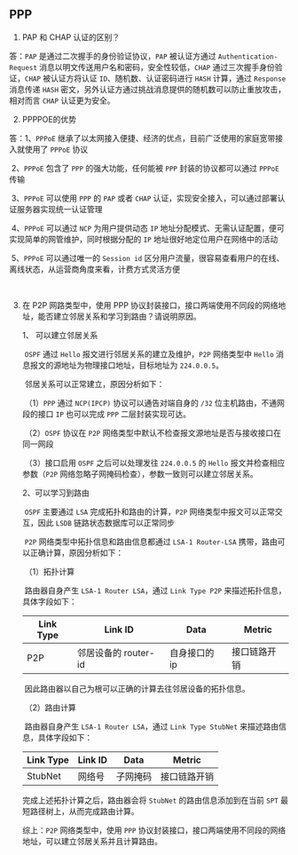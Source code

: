 ## PPP

1. PAP 和 CHAP 认证的区别？

答：`PAP` 是通过二次握手的身份验证协议，`PAP` 被认证方通过 `Authentication-Request` 消息以明文传送用户名和密码，安全性较低，`CHAP` 通过三次握手身份验证，`CHAP` 被认证方将认证 `ID`、随机数、认证密码进行 `HASH` 计算，通过 `Response` 消息传递 `HASH` 密文，另外认证方通过挑战消息提供的随机数可以防止重放攻击，相对而言 `CHAP` 认证更为安全。



2. PPPPOE的优势

答：1、`PPPoE` 继承了以太网接入便捷、经济的优点，目前广泛使用的家庭宽带接入就使用了 `PPPoE` 协议

​		  2、`PPPoE` 包含了 `PPP` 的强大功能，任何能被 `PPP` 封装的协议都可以通过 `PPPoE` 传输

​		  3、`PPPoE` 可以使用 `PPP` 的 `PAP` 或者 `CHAP` 认证，实现安全接入，可以通过部署认证服务器实现统一认证管理

​			4、`PPPoE` 可以通过 `NCP` 为用户提供动态 `IP` 地址分配模式、无需认证配置，便可实现简单的网管维护，同时根据分配的 `IP` 地址很好地定位用户在网络中的活动

​			5、`PPPoE` 可以通过唯一的 `Session id` 区分用户流量，很容易查看用户的在线、离线状态，从运营商角度来看，计费方式灵活方便

​	

3. 在 P2P 网路类型中，使用 PPP 协议封装接口，接口两端使用不同段的网络地址，能否建立邻居关系和学习到路由？请说明原因。

   1、 可以建立邻居关系

   ​		`OSPF` 通过 `Hello` 报文进行邻居关系的建立及维护，`P2P` 网络类型中 `Hello` 消息报文的源地址为物理接口地址，目标地址为 `224.0.0.5`。

   ​		邻居关系可以正常建立，原因分析如下：

   ​		（1）`PPP` 通过 `NCP(IPCP)` 协议可以通告对端自身的 `/32` 位主机路由，不通网段的接口 `IP` 也可以完成 `PPP` 二层封装实现可达。

   ​		（2）`OSPF` 协议在 `P2P` 网络类型中默认不检查报文源地址是否与接收接口在同一网段

   ​		（3）接口启用 `OSPF` 之后可以处理发往 `224.0.0.5` 的 `Hello` 报文并检查相应参数（`P2P` 网络忽略子网掩码检查），参数一致则可以建立邻居关系。 

   2、可以学习到路由

   ​		`OSPF` 主要通过 `LSA` 完成拓扑和路由的计算，`P2P` 网络类型中报文可以正常交互，因此 `LSDB` 链路状态数据库可以正常同步

   ​		`P2P` 网络类型中拓扑信息和路由信息都通过 `LSA-1 Router-LSA` 携带，路由可以正确计算，原因分析如下：

   ​		（1）拓扑计算

   ​			路由器自身产生 `LSA-1 Router LSA`，通过 `Link Type P2P` 来描述拓扑信息，具体字段如下：

   | Link Type | Link ID              | Data          | Metric       |
   | --------- | -------------------- | ------------- | ------------ |
   | P2P       | 邻居设备的 router-id | 自身接口的 ip | 接口链路开销 |

   ​			因此路由器以自己为根可以正确的计算去往邻居设备的拓扑信息。

   ​		（2）路由计算

   ​			路由器自身产生 `LSA-1 Router LSA`，通过 `Link Type StubNet` 来描述路由信息，具体字段如下：

   | Link Type | Link ID | Data     | Metric       |
   | --------- | ------- | -------- | ------------ |
   | StubNet   | 网络号  | 子网掩码 | 接口链路开销 |

   完成上述拓扑计算之后，路由器会将 `StubNet` 的路由信息添加到在当前 `SPT` 最短路径树上，从而完成路由计算。

   综上：`P2P` 网络类型中，使用 `PPP` 协议封装接口，接口两端使用不同段的网络地址，可以建立邻居关系并且计算路由。

   

   